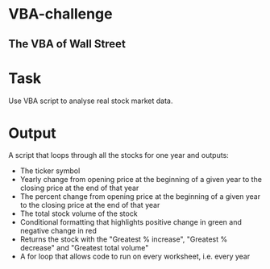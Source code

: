 # VBA-challenge

## The VBA of Wall Street

# Task
Use VBA script to analyse real stock market data. 

# Output
A script that loops through all the stocks for one year and outputs: 
- The ticker symbol
- Yearly change from opening price at the beginning of a given year to the closing price at the end of that year
- The percent change from opening price at the beginning of a given year to the closing price at the end of that year
- The total stock volume of the stock
- Conditional formatting that highlights positive change in green and negative change in red
- Returns the stock with the "Greatest % increase", "Greatest % decrease" and "Greatest total volume"
- A for loop that allows code to run on every worksheet, i.e. every year

